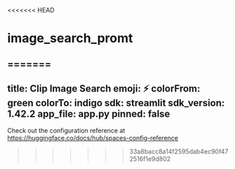 <<<<<<< HEAD
# image_search_promt
=======
---
title: Clip Image Search
emoji: ⚡
colorFrom: green
colorTo: indigo
sdk: streamlit
sdk_version: 1.42.2
app_file: app.py
pinned: false
---

Check out the configuration reference at https://huggingface.co/docs/hub/spaces-config-reference
>>>>>>> 33a8bacc8a14f2595dab4ec90f472516f1e9d802
